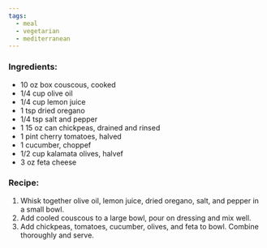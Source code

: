 ```yaml
---
tags:
  - meal
  - vegetarian
  - mediterranean
---
```

### Ingredients:
- 10 oz box couscous, cooked
- 1/4 cup olive oil
- 1/4 cup lemon juice
- 1 tsp dried oregano
- 1/4 tsp salt and pepper
- 1 15 oz can chickpeas, drained and rinsed
- 1 pint cherry tomatoes, halved
- 1 cucumber, choppef
- 1/2 cup kalamata olives, halvef
- 3 oz feta cheese

### Recipe:
1. Whisk together olive oil, lemon juice, dried oregano, salt, and pepper in a small bowl. 
2. Add cooled couscous to a large bowl, pour on dressing and mix well. 
3. Add chickpeas, tomatoes, cucumber, olives, and feta to bowl. Combine thoroughly and serve. 